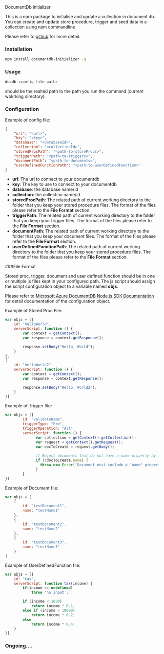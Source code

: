 DocumentDb initializer

This is a npm package to initialise and update a collection in document db. You can create and update store procedure, trigger and seed data in a collection using npm commandline. 

Please refer to [github](https://github.com/BaronChen/documentdb-initilizer) for more detail.


### Installation
```sh
npm install documentdb-initializer -g
```

### Usage

```sh
docdb <config-file-path>
```
<config-file-path> should be the realted path to the path you run the command (current wokrking directory).

### Configuration

Example of config file:
```json
{
    "url": "<url>",
    "key": "<key>",
    "database": "<databaseId>",
    "collection": "<collectionId>",
    "storedProcPath": "<path-to-storeProcs>",
    "triggerPath": "<path-to-triggers>",
    "documentPath": "<path-to-documents>",
    "userDefinedFunctionPath": "<path-to-userDefinedFunction>"
}
```
* **url**: The url to connect to your documentdb
* **key**: The key to use to connect to your documentdb
* **database**: the database name/id
* **collection**: the collection name/id
* **storedProcPath**: The related path of current working directory to the folder that you keep your stored procedure files. The format of the files please refer to the **File Format** section.
* **triggerPath**: The related path of current working directory to the folder that you keep your trigger files. The format of the files please refer to the **File Format** section.
* **documentPath**: The related path of current working directory to the folder that you keep your document files. The format of the files please refer to the **File Format** section.
* **userDefinedFunctionPath**: The related path of current working directory to the folder that you keep your stored procedure files. The format of the files please refer to the **File Format** section.

###File Format

Stored proc, trigger, document and user defined function should be in one or multiple js files kept in your configured path. The js script should assign the script configuration object to a variable named **objs**.  

Please refer to  [Microsoft Azure DocumentDB Node.js SDK Documentation](http://azure.github.io/azure-documentdb-node/DocumentClient.html) for detail documentation of the configuration object.

Example of Stored Proc File:
```javascript
var objs = [{
    id: "helloWorld",
    serverScript: function () {
        var context = getContext();
        var response = context.getResponse();

        response.setBody("Hello, World");
    }
},
{
    id: "helloWorld2",
    serverScript: function () {
        var context = getContext();
        var response = context.getResponse();

        response.setBody("Hello, World2");
    }
}]
```

Example of Trigger file:
```javascript
var objs = [{
        id: "validateName",
        triggerType: "Pre",
        triggerOperation: "All",
        serverScript: function () {
              var collection = getContext().getCollection();
              var request = getContext().getRequest();
              var docToCreate = request.getBody();
            
              // Reject documents that do not have a name property by throwing an exception.
              if (!docToCreate.name) {
                throw new Error('Document must include a "name" property.');
              }
        }
}]
```

Example of Document file:
```javascript
var objs = [
    {
        id: "testDocument1",
        name: "testName1"
    },
    {
        id: "testDocument2",
        name: "testName2"
    },
    {
        id: "testDocument3",
        name: "testName3"
    }
]
```

Example of UserDefinedFunction file:
```javascript
var objs = [{
    id: "tax",
    serverScript: function tax(income) {
        if(income == undefined) 
            throw 'no input';

        if (income < 1000) 
            return income * 0.1;
        else if (income < 10000) 
            return income * 0.2;
        else
            return income * 0.4;
    }
}]
```


### Ongoing....

